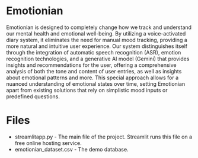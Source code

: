 # Emotionian
Emotionian is designed to completely change how we track and understand our mental health and emotional well-being. By utilizing a voice-activated diary system, it eliminates the need for manual mood tracking, providing a more natural and intuitive user experience. Our system distinguishes itself through the integration of automatic speech recognition (ASR), emotion recognition technologies, and a generative AI model (Gemini) that provides insights and recommendations for the user, offering a comprehensive analysis of both the tone and content of user entries, as well as insights about emotional patterns and more. This special approach allows for a nuanced understanding of emotional states over time, setting Emotionian apart from existing solutions that rely on simplistic mood inputs or predefined questions.


# Files
* streamlitapp.py - The main file of the project. Streamlit runs this file on a free online hosting service.
* emotionian_dataset.csv - The demo database.

